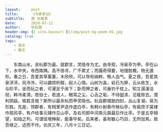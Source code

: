 ```yaml
---
layout:     post
title:      《冷泉亭记》
subtitle:   唐 白居易
date:       2020-07-12
author:     听松阁
header-img: {{ site.baseurl }}/img/post-bg-poem-01.jpg
catalog: true
tags:
    - 美文
    - 散文
---
```


　　东南山水，余杭郡为最。就郡言，灵隐寺为尤。由寺观，冷泉亭为甲。亭在山下，水中央，寺西南隅。高不倍寻，广不累丈；而撮奇得要，地搜胜概，物无遁形。春之日，吾爱其草薰薰，木欣欣，可以导和纳粹，畅人血气。夏之夜，吾爱其泉渟渟，风泠泠，可以蠲烦析酲，起人心情。山树为盖，岩石为屏，云从栋生，水与阶平。坐而玩之者，可濯足于床下；卧而狎之者，可垂钓于枕上。矧又潺湲洁彻，粹冷柔滑。若俗士，若道人，眼耳之尘，心舌之垢，不待盥涤，见辄除去。潜利阴益，咳胜言哉？斯所以最余杭而甲灵隐也。杭自郡城抵四封，丛山复湖，易为形胜。先是，领郡者，有相里尹造作虚白亭，有韩仆射皋作候仙亭，有裴庶子棠棣作观风亭，有卢给事元辅作见山亭，及右司郎中河南元藇最后作比亭。于是五亭相望，如指之列，可谓佳境殚矣，能事毕矣。后来者，虽有敏心巧目，无所加焉。故吾继之，述而不作。长庆三年，八月十三日记。
